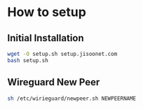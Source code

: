 # How to setup

## Initial Installation

```sh
wget -O setup.sh setup.jisoonet.com
bash setup.sh
```

## Wireguard New Peer

```sh
sh /etc/wirieguard/newpeer.sh NEWPEERNAME 
```
